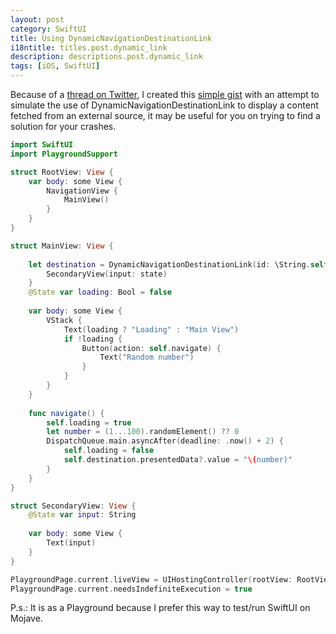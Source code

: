 ```yaml
---
layout: post
category: SwiftUI
title: Using DynamicNavigationDestinationLink
i18ntitle: titles.post.dynamic_link
description: descriptions.post.dynamic_link
tags: [iOS, SwiftUI]
---
```


Because of a [thread on Twitter](https://twitter.com/thwittem/status/1143272885588549632), I created this [simple gist](https://gist.github.com/igorcferreira/b302ea59830ce1a3ee2558fa996505ea) with an attempt to simulate the use of DynamicNavigationDestinationLink to display a content fetched from an external source, it may be useful for you on trying to find a solution for your crashes.

```swift
import SwiftUI
import PlaygroundSupport

struct RootView: View {
    var body: some View {
        NavigationView {
            MainView()
        }
    }
}

struct MainView: View {
    
    let destination = DynamicNavigationDestinationLink(id: \String.self) { state in
        SecondaryView(input: state)
    }
    @State var loading: Bool = false
    
    var body: some View {
        VStack {
            Text(loading ? "Loading" : "Main View")
            if !loading {
                Button(action: self.navigate) {
                    Text("Random number")
                }
            }
        }
    }
    
    func navigate() {
        self.loading = true
        let number = (1...100).randomElement() ?? 0
        DispatchQueue.main.asyncAfter(deadline: .now() + 2) {
            self.loading = false
            self.destination.presentedData?.value = "\(number)"
        }
    }
}

struct SecondaryView: View {
    @State var input: String
    
    var body: some View {
        Text(input)
    }
}

PlaygroundPage.current.liveView = UIHostingController(rootView: RootView())
PlaygroundPage.current.needsIndefiniteExecution = true
```

P.s.: It is as a Playground because I prefer this way to test/run SwiftUI on Mojave.